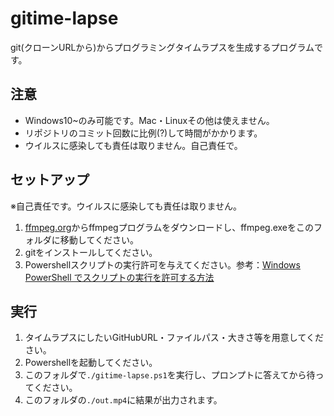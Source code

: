# gitime-lapse
git(クローンURLから)からプログラミングタイムラプスを生成するプログラムです。
## 注意
- Windows10~のみ可能です。Mac・Linuxその他は使えません。
- リポジトリのコミット回数に比例(?)して時間がかかります。
- ウイルスに感染しても責任は取りません。自己責任で。
## セットアップ
※自己責任です。ウイルスに感染しても責任は取りません。
1. [ffmpeg.org](https://ffmpeg.org/)からffmpegプログラムをダウンロードし、ffmpeg.exeをこのフォルダに移動してください。
2. gitをインストールしてください。
3. Powershellスクリプトの実行許可を与えてください。参考：[Windows PowerShell でスクリプトの実行を許可する方法](https://denno-sekai.com/windows-powershell-executionpolicy/)
## 実行
1. タイムラプスにしたいGitHubURL・ファイルパス・大きさ等を用意してください。
2. Powershellを起動してください。
3. このフォルダで`./gitime-lapse.ps1`を実行し、プロンプトに答えてから待ってください。
4. このフォルダの`./out.mp4`に結果が出力されます。